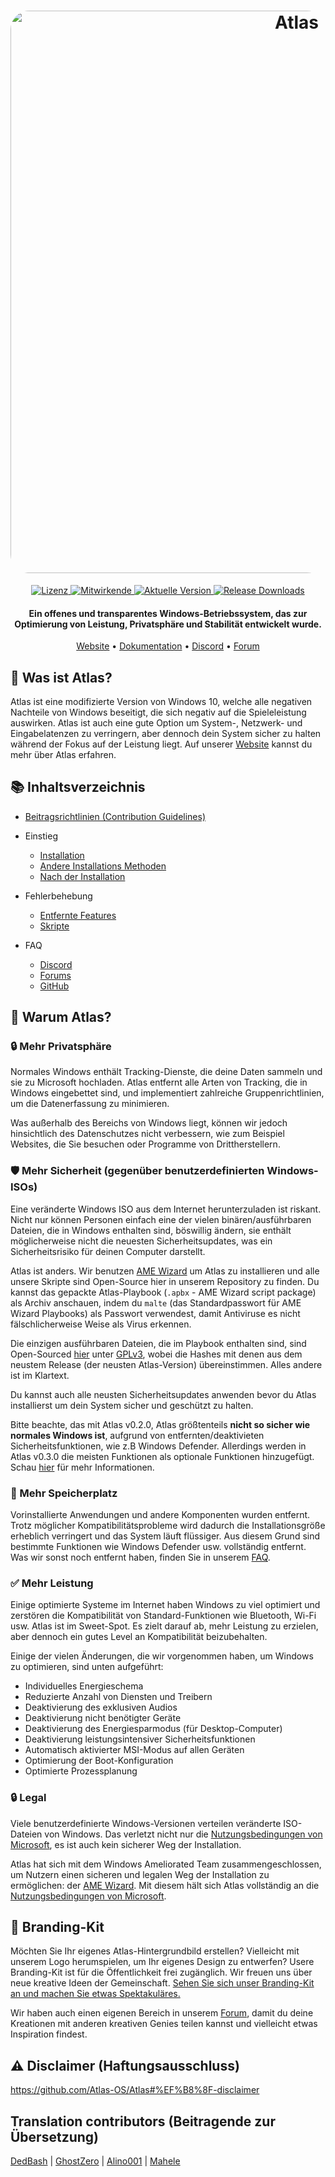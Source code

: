 
<h1 align="center">
  <a href="http://atlasos.net"><img src="https://gcore.jsdelivr.net/gh/Atlas-OS/Atlas@main/img/banner.png" alt="Atlas" width="900" style="border-radius: 30px"></a>
</h1>
  <p align="center">
    <a href="https://github.com/Atlas-OS/Atlas/blob/main/LICENSE">
      <img alt="Lizenz" src="https://img.shields.io/github/license/atlas-os/atlas?style=for-the-badge&logo=github&color=1A91FF&label=Lizenz"/>
    </a>
    <a href="https://github.com/Atlas-OS/Atlas/graphs/contributors">
      <img alt="Mitwirkende" src="https://img.shields.io/github/contributors/atlas-os/atlas?style=for-the-badge&color=1A91FF&label=Mitwirkende" />
    </a>
    <a href="https://github.com/Atlas-OS/Atlas/releases/latest">
      <img alt="Aktuelle Version" src="https://img.shields.io/github/release/atlas-os/atlas?style=for-the-badge&color=1A91FF&label=Aktuelle Version" />
    </a>
    <a href="https://github.com/Atlas-OS/Atlas/releases">
      <img alt="Release Downloads" src="https://img.shields.io/github/downloads/Atlas-OS/Atlas/total?style=for-the-badge&logo=github&color=1A91FF" />
      </a>
  </p>
<h4 align="center">Ein offenes und transparentes Windows-Betriebssystem, das zur Optimierung von Leistung, Privatsphäre und Stabilität entwickelt wurde.</h4>

<p align="center">
  <a href="https://atlasos.net">Website</a>
  •
  <a href="https://docs.atlasos.net">Dokumentation</a>
  •
  <a href="https://discord.atlasos.net" target="_blank">Discord</a>
  •
  <a href="https://forum.atlasos.net">Forum</a>
</p>

## 🤔 **Was ist Atlas?**
Atlas ist eine modifizierte Version von Windows 10, welche alle negativen Nachteile von Windows beseitigt, die sich negativ auf die Spieleleistung auswirken. Atlas ist auch eine gute Option um System-, Netzwerk- und Eingabelatenzen zu verringern, aber dennoch dein System sicher zu halten während der Fokus auf der Leistung liegt.
Auf unserer [Website](https://atlasos.net) kannst du mehr über Atlas erfahren.

## 📚 **Inhaltsverzeichnis**

- [Beitragsrichtlinien (Contribution Guidelines)](https://docs.atlasos.net/contributions)

- Einstieg
  - [Installation](https://docs.atlasos.net/getting-started/installation)
  - [Andere Installations Methoden](https://docs.atlasos.net/getting-started/other-installation-methods/no-usb)
  - [Nach der Installation](https://docs.atlasos.net/getting-started/post-installation/drivers)

- Fehlerbehebung
  - [Entfernte Features](https://docs.atlasos.net/troubleshooting/removed-features)
  - [Skripte](https://docs.atlasos.net/troubleshooting/scripts)

- FAQ
  - [Discord](https://docs.atlasos.net/faq/community/discord)
  - [Forums](https://docs.atlasos.net/faq/community/forums)
  - [GitHub](https://docs.atlasos.net/faq/community/github)

## 👀 **Warum Atlas?**

### 🔒 Mehr Privatsphäre
Normales Windows enthält Tracking-Dienste, die deine Daten sammeln und sie zu Microsoft hochladen.
Atlas entfernt alle Arten von Tracking, die in Windows eingebettet sind, und implementiert zahlreiche Gruppenrichtlinien, um die Datenerfassung zu minimieren.

Was außerhalb des Bereichs von Windows liegt, können wir jedoch hinsichtlich des Datenschutzes nicht verbessern, wie zum Beispiel Websites, die Sie besuchen oder Programme von Drittherstellern.

### 🛡️ Mehr Sicherheit (gegenüber benutzerdefinierten Windows-ISOs)
Eine veränderte Windows ISO aus dem Internet herunterzuladen ist riskant. Nicht nur können Personen einfach eine der vielen binären/ausführbaren Dateien, die in Windows enthalten sind, böswillig ändern, sie enthält möglicherweise nicht die neuesten Sicherheitsupdates, was ein Sicherheitsrisiko für deinen Computer darstellt.

Atlas ist anders. Wir benutzen [AME Wizard](https://ameliorated.io) um Atlas zu installieren und alle unsere Skripte sind Open-Source hier in unserem Repository zu finden. Du kannst das gepackte Atlas-Playbook (`.apbx` - AME Wizard script package) als Archiv anschauen, indem du `malte` (das Standardpasswort für AME Wizard Playbooks) als Passwort verwendest, damit Antiviruse es nicht fälschlicherweise Weise als Virus erkennen.

Die einzigen ausführbaren Dateien, die im Playbook enthalten sind, sind Open-Sourced [hier](https://github.com/Atlas-OS/Atlas-Utilities) unter [GPLv3](https://github.com/Atlas-OS/Atlas-Utilities/blob/main/LICENSE), wobei die Hashes mit denen aus dem neustem Release (der neusten Atlas-Version) übereinstimmen. Alles andere ist im Klartext.

Du kannst auch alle neusten Sicherheitsupdates anwenden bevor du Atlas installierst um dein System sicher und geschützt zu halten.

Bitte beachte, das mit Atlas v0.2.0, Atlas größtenteils **nicht so sicher wie normales Windows ist**, aufgrund von entfernten/deaktivieten Sicherheitsfunktionen, wie z.B Windows Defender. Allerdings werden in Atlas v0.3.0 die meisten Funktionen als optionale Funktionen hinzugefügt. Schau [hier](https://docs.atlasos.net/troubleshooting/removed-features/) für mehr Informationen.

### 🚀 Mehr Speicherplatz
Vorinstallierte Anwendungen und andere Komponenten wurden entfernt. Trotz möglicher Kompatibilitätsprobleme wird dadurch die Installationsgröße erheblich verringert und das System läuft flüssiger. Aus diesem Grund sind bestimmte Funktionen wie Windows Defender usw. vollständig entfernt.
Was wir sonst noch entfernt haben, finden Sie in unserem [FAQ](https://docs.atlasos.net/troubleshooting/removed-features/).

### ✅ Mehr Leistung
Einige optimierte Systeme im Internet haben Windows zu viel optimiert und zerstören die Kompatibilität von Standard-Funktionen wie Bluetooth, Wi-Fi usw. Atlas ist im Sweet-Spot. Es zielt darauf ab, mehr Leistung zu erzielen, aber dennoch ein gutes Level an Kompatibilität beizubehalten.

Einige der vielen Änderungen, die wir vorgenommen haben, um Windows zu optimieren, sind unten aufgeführt:
- Individuelles Energieschema
- Reduzierte Anzahl von Diensten und Treibern
- Deaktivierung des exklusiven Audios
- Deaktivierung nicht benötigter Geräte
- Deaktivierung des Energiesparmodus (für Desktop-Computer)
- Deaktivierung leistungsintensiver Sicherheitsfunktionen
- Automatisch aktivierter MSI-Modus auf allen Geräten
- Optimierung der Boot-Konfiguration
- Optimierte Prozessplanung

### 🔒 Legal
Viele benutzerdefinierte Windows-Versionen verteilen veränderte ISO-Dateien von Windows. Das verletzt nicht nur die [Nutzungsbedingungen von Microsoft](https://www.microsoft.com/en-us/Useterms/Retail/Windows/10/UseTerms_Retail_Windows_10_English.htm), es ist auch kein sicherer Weg der Installation.

Atlas hat sich mit dem Windows Ameliorated Team zusammengeschlossen, um Nutzern einen sicheren und legalen Weg der Installation zu ermöglichen: der [AME Wizard](https://ameliorated.io). Mit diesem hält sich Atlas vollständig an die [Nutzungsbedingungen von Microsoft](https://www.microsoft.com/en-us/Useterms/Retail/Windows/10/UseTerms_Retail_Windows_10_English.htm).

## 🎨 Branding-Kit
Möchten Sie Ihr eigenes Atlas-Hintergrundbild erstellen? Vielleicht mit unserem Logo herumspielen, um Ihr eigenes Design zu entwerfen? Usere Branding-Kit ist für die Öffentlichkeit frei zugänglich. Wir freuen uns über neue kreative Ideen der Gemeinschaft. [Sehen Sie sich unser Branding-Kit an und machen Sie etwas Spektakuläres.](https://cdn.jsdelivr.net/gh/Atlas-OS/Atlas@main/img/brand-kit.zip)

Wir haben auch einen eigenen Bereich in unserem [Forum](https://forum.atlasos.net/t/art-showcase), damit du deine Kreationen mit anderen kreativen Genies teilen kannst und vielleicht etwas Inspiration findest.

## ⚠️ Disclaimer (Haftungsausschluss)
https://github.com/Atlas-OS/Atlas#%EF%B8%8F-disclaimer

## Translation contributors (Beitragende zur Übersetzung)

[DedBash](https://github.com/DedBash/) |
[GhostZero](https://github.com/ghostzero/) |
[Alino001](https://github.com/Alino001) |
[Mahele](https://github.com/leonmartinhess)